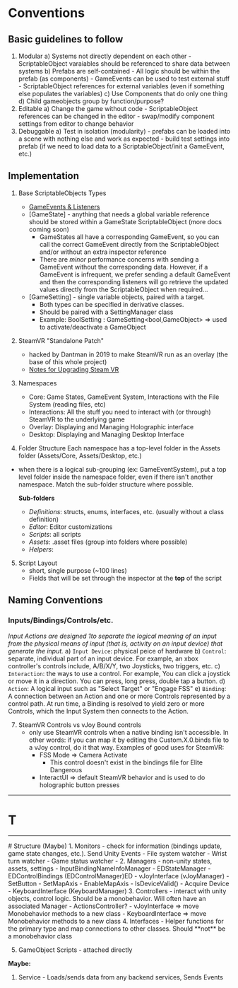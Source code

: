 # Conventions

## Basic guidelines to follow
1. Modular
    a) Systems not directly dependent on each other
        - ScriptableObject varaiables should be referenced to share data between systems
    b) Prefabs are self-contained
        - All logic should be within the prefab (as components)
        - GameEvents can be used to test external stuff
        - ScriptableObject references for external variables (even if something else populates the variables)
    c) Use Components that do only one thing
    d) Child gameobjects group by function/purpose?
2. Editable
    a) Change the game without code
        - ScriptableObject references can be changed in the editor
        - swap/modify component settings from editor to change behavior
3. Debuggable
    a) Test in isolation (modularity)
        - prefabs can be loaded into a scene with nothing else and work as expected
        - build test settings into prefab (if we need to load data to a ScriptableObject/init a GameEvent, etc.)

## Implementation
1. Base ScriptableObjects Types
    - [GameEvents & Listeners](Assets/GameEventSystem/ReadMe_GameEvents.md)
    - [GameState] - anything that needs a global variable reference should be stored within a GameState ScriptableObject (more docs coming soon)
        - GameStates all have a corresponding GameEvent, so you can call the correct GameEvent directly from the ScriptableObject and/or without an extra inspector reference
        - There are _minor_ performance concerns with sending a GameEvent without the corresponding data. However, if a GameEvent is infrequent, we prefer sending a default GameEvent and then the corresponding listeners will go retrieve the updated values directly from the ScriptableObject when required...
    - [GameSetting] - single variable objects, paired with a target. 
        - Both types can be specified in derivative classes.
        - Should be paired with a SettingManager class 
        - Example: BoolSetting : GameSetting<bool,GameObject> => used to activate/deactivate a GameObject 
2. SteamVR "Standalone Patch"
    - hacked by Dantman in 2019 to make SteamVR run as an overlay (the base of this whole project)
    - [Notes for Upgrading Steam VR](Assets/Scripts/SteamVR_Upgrade_Notes.md)

3. Namespaces
    - Core: Game States, GameEvent System, Interactions with the File System (reading files, etc)
    - Interactions: All the stuff you need to interact with (or through) SteamVR to the underlying game
    - Overlay: Displaying and Managing Holographic interface
    - Desktop: Displaying and Managing Desktop Interface

4. Folder Structure
Each namespace has a top-level folder in the Assets folder (Assets/Core, Assets/Desktop, etc.)
- when there is a logical sub-grouping (ex: GameEventSystem), put a top level folder inside the namespace folder, even if there isn't another namespace. Match the sub-folder structure where possible.

    **Sub-folders**
    - _Definitions_: structs, enums, interfaces, etc. (usually without a class definition)
    - _Editor_: Editor customizations
    - _Scripts_: all scripts
    - _Assets_: .asset files (group into folders where possible)
    - _Helpers_:

5. Script Layout
    - short, single purpose (~100 lines)
    - Fields that will be set through the inspector at the **top** of the script






## Naming Conventions
### Inputs/Bindings/Controls/etc.
_Input Actions are designed 1to separate the logical meaning of an input from the physical means of input (that is, activity on an input device) that generate the input._
a) `Input Device`: physical peice of hardware
b) `Control`: separate, individual part of an input device. For example, an xbox controller's controls include, A/B/X/Y, two Joysticks, two triggers, etc.
c) `Interaction`: the ways to use a control. For example, You can click a joystick or move it in a direction. You can press, long press, double tap a button.
d) `Action`: A logical input such as "Select Target" or "Engage FSS"
e) `Binding`: A connection between an Action and one or more Controls represented by a control path. At run time, a Binding is resolved to yield zero or more Controls, which the Input System then connects to the Action.

7. SteamVR Controls vs vJoy Bound controls
    - only use SteamVR controls when a native binding isn't accessible. In other words: if you can map it by editing the Custom.X.0.binds file to a vJoy control, do it that way.
    Examples of good uses for SteamVR:
        - FSS Mode => Camera Activate
            - This control doesn't exist in the bindings file for Elite Dangerous
        - InteractUI => default SteamVR behavior and is used to do holographic button presses

****************************************

# T

<hr/>
# Structure (Maybe)
1. Monitors - check for information (bindings update, game state changes, etc.). Send Unity Events
    - File system watcher
    - Wrist turn watcher
    - Game status watcher
    -
2. Managers - non-unity states, assets, settings
    - InputBindingNameInfoManager
    - EDStateManager
    - EDControlBindings (EDControlManager)ED
    - vJoyInterface (vJoyManager)
        - SetButton
        - SetMapAxis
        - EnableMapAxis
        - IsDeviceValid()
        - Acquire Device
    - KeyboardInterface (KeyboardManager)
3. Controllers - interact with unity objects, control logic. Should be a monobehavior. Will often have an associated Manager
    - ActionsController?
    - vJoyInterface => move Monobehavior methods to a new class
    - KeyboardInterface => move Monobehavior methods to a new class
4. Interfaces - Helper functions for the primary type and map connections to other classes. Should **not** be a monobehavior class


5. GameObject Scripts - attached directly

**Maybe:**
1. Service - Loads/sends data from any backend services, Sends Events

